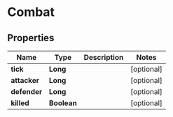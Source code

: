 

# Combat

## Properties

Name | Type | Description | Notes
------------ | ------------- | ------------- | -------------
**tick** | **Long** |  |  [optional]
**attacker** | **Long** |  |  [optional]
**defender** | **Long** |  |  [optional]
**killed** | **Boolean** |  |  [optional]



